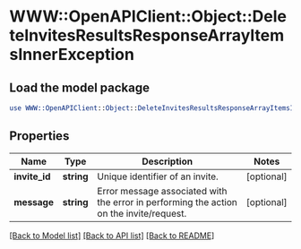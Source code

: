 # WWW::OpenAPIClient::Object::DeleteInvitesResultsResponseArrayItemsInnerException

## Load the model package
```perl
use WWW::OpenAPIClient::Object::DeleteInvitesResultsResponseArrayItemsInnerException;
```

## Properties
Name | Type | Description | Notes
------------ | ------------- | ------------- | -------------
**invite_id** | **string** | Unique identifier of an invite. | [optional] 
**message** | **string** | Error message associated with the error in performing the action on the invite/request. | [optional] 

[[Back to Model list]](../README.md#documentation-for-models) [[Back to API list]](../README.md#documentation-for-api-endpoints) [[Back to README]](../README.md)


